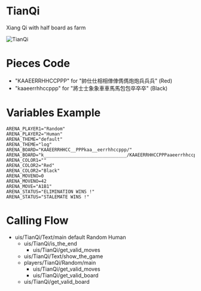 TianQi
======
Xiang Qi with half board as farm

![TianQi](https://user-images.githubusercontent.com/6536345/35132166-d0af2524-fd04-11e7-8b73-398723a34a7f.png)

Pieces Code
===========
* "KAAEERRHHCCPPP" for "帥仕仕相相俥俥傌傌炮炮兵兵兵" (Red)
* "kaaeerrhhccppp" for "將士士象象車車馬馬包包卒卒卒" (Black)

Variables Example
=================
	ARENA_PLAYER1="Random"
	ARENA_PLAYER2="Human"
	ARENA_THEME="default"
	ARENA_THEME="log"
	ARENA_BOARD="KAAEERRHHCC__PPPkaa__eerrhhccppp/"
	ARENA_BOARD="k_______________________________/KAAEERRHHCCPPPaaeerrhhccppp"
	ARENA_COLOR1=""
	ARENA_COLOR2="Red"
	ARENA_COLOR2="Black"
	ARENA_MOVENO=0
	ARENA_MOVENO=42
	ARENA_MOVE="A1B1"
	ARENA_STATUS="ELIMINATION WINS !"
	ARENA_STATUS="STALEMATE WINS !"

Calling Flow
============
* uis/TianQi/Text/main default Random Human
	* uis/TianQi/is_the_end
		* uis/TianQi/get_valid_moves
	* uis/TianQi/Text/show_the_game
	* players/TianQi/Random/main
		* uis/TianQi/get_valid_moves
		* uis/TianQi/get_valid_board
	* uis/TianQi/get_valid_board
